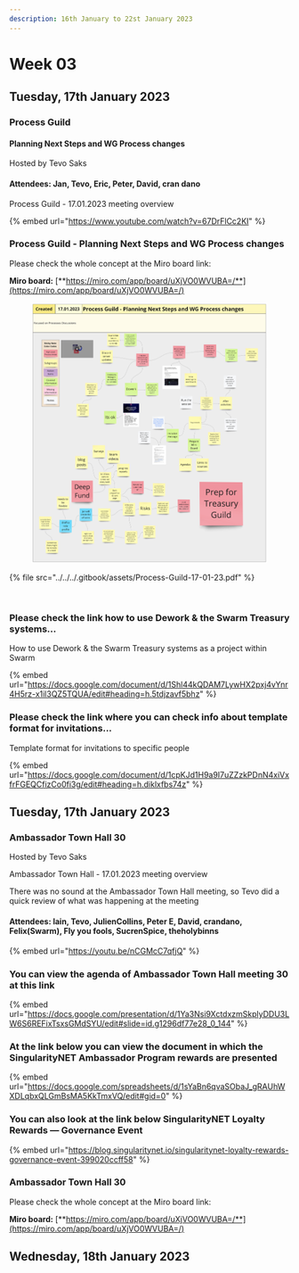 ```yaml
---
description: 16th January to 22st January 2023
---
```


# Week 03

## Tuesday, 17th January 2023

### **Process Guild**

#### **Planning Next Steps and WG Process changes**

Hosted by Tevo Saks

#### Attendees: Jan, Tevo, Eric, Peter, David, cran dano

Process Guild - 17.01.2023 meeting overview

{% embed url="https://www.youtube.com/watch?v=67DrFlCc2KI" %}

### **Process Guild - Planning Next Steps and WG Process changes**

Please check the whole concept at the Miro board link:

**Miro board:** [**https://miro.com/app/board/uXjVO0WVUBA=/**](https://miro.com/app/board/uXjVO0WVUBA=/)

<figure><img src="../../../.gitbook/assets/Process-Guild-17-01-23.jpg" alt=""><figcaption></figcaption></figure>

{% file src="../../../.gitbook/assets/Process-Guild-17-01-23.pdf" %}

<figure><img src="../../.gitbook/assets/1.png" alt=""><figcaption></figcaption></figure>

### Please check the link how to use Dework & the Swarm Treasury systems...

How to use Dework & the Swarm Treasury systems as a project within Swarm

{% embed url="https://docs.google.com/document/d/1Shl44kQDAM7LywHX2pxj4vYnr4H5rz-x1il3QZ5TQUA/edit#heading=h.5tdjzavf5bhz" %}

### Please check the link where you can check info about template format for invitations...

Template format for invitations to specific people

{% embed url="https://docs.google.com/document/d/1cpKJd1H9a9I7uZZzkPDnN4xiVxfrFGEQCfizCo0fi3g/edit#heading=h.diklxfbs74z" %}

## Tuesday, 17th January 2023

### Ambassador Town Hall 30

Hosted by Tevo Saks

Ambassador Town Hall - 17.01.2023 meeting overview

There was no sound at the Ambassador Town Hall meeting, so Tevo did a quick review of what was happening at the meeting

#### Attendees: lain, Tevo, JulienCollins, Peter E, David, crandano, Felix(Swarm), Fly you fools, SucrenSpice, theholybinns

{% embed url="https://youtu.be/nCGMcC7qfjQ" %}

### You can view the agenda of Ambassador Town Hall meeting 30 at this link

{% embed url="https://docs.google.com/presentation/d/1Ya3Nsi9XctdxzmSkplyDDU3LW6S6REFixTsxsGMdSYU/edit#slide=id.g1296df77e28_0_144" %}

### At the link below you can view the document in which the SingularityNET Ambassador Program rewards are presented

{% embed url="https://docs.google.com/spreadsheets/d/1sYaBn6qvaSObaJ_gRAUhWXDLqbxQLGmBsMA5KkTmxVQ/edit#gid=0" %}

### You can also look at the link below SingularityNET Loyalty Rewards — Governance Event <a href="#b047" id="b047"></a>

{% embed url="https://blog.singularitynet.io/singularitynet-loyalty-rewards-governance-event-399020ccff58" %}

### Ambassador Town Hall 30&#x20;

Please check the whole concept at the Miro board link:

**Miro board:** [**https://miro.com/app/board/uXjVO0WVUBA=/**](https://miro.com/app/board/uXjVO0WVUBA=/)









## Wednesday, 18th January 2023



